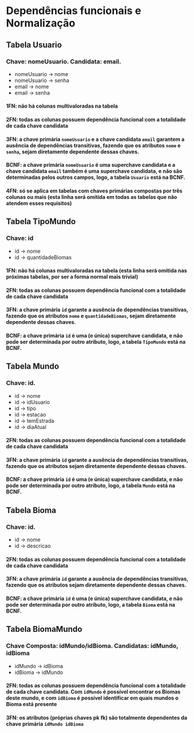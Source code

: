 # Dependências funcionais e Normalização

## Tabela Usuario
### Chave: nomeUsuario. Candidata: email.
- nomeUsuario → nome
- nomeUsuario → senha
- email → nome
- email → senha

#### 1FN: não há colunas multivaloradas na tabela

#### 2FN: todas as colunas possuem dependência funcional com a totalidade de cada chave candidata

#### 3FN: a chave primária `nomeUsuario` e a chave candidata `email` garantem a ausência de dependências transitivas, fazendo que os atributos `nome` e `senha`, sejam diretamente dependente dessas chaves. 

#### BCNF: a chave primária `nomeUsuario` é uma superchave candidata e a chave candidata `email` também é uma superchave candidata, e não são determinadas pelos outros campos, logo, a tabela `Usuario` está na BCNF. 

#### 4FN: só se aplica em tabelas com chaves primárias compostas por três colunas ou mais (esta linha será omitida em todas as tabelas que não atendem esses requisitos)

## Tabela TipoMundo
### Chave: id
- id → nome
- id → quantidadeBiomas

#### 1FN: não há colunas multivaloradas na tabela (esta linha será omitida nas próximas tabelas, por ser a forma normal mais trivial)

#### 2FN: todas as colunas possuem dependência funcional com a totalidade de cada chave candidata

#### 3FN: a chave primária `id` garante a ausência de dependências transitivas, fazendo que os atributos `nome` e `quantidadeBiomas`, sejam diretamente dependente dessas chaves. 

#### BCNF: a chave primária `id` é uma (e única) superchave candidata, e não pode ser determinada por outro atributo, logo, a tabela `TipoMundo` está na BCNF.

## Tabela Mundo
### Chave: id.
- id → nome
- id → idUsuario
- id → tipo
- id → estacao
- id → temEstrada
- id → diaAtual

#### 2FN: todas as colunas possuem dependência funcional com a totalidade de cada chave candidata

#### 3FN: a chave primária `id` garante a ausência de dependências transitivas, fazendo que os atributos sejam diretamente dependente dessas chaves. 

#### BCNF: a chave primária `id` é uma (e única) superchave candidata, e não pode ser determinada por outro atributo, logo, a tabela `Mundo` está na BCNF.

## Tabela Bioma
### Chave: id.
- id → nome
- id → descricao

#### 2FN: todas as colunas possuem dependência funcional com a totalidade de cada chave candidata

#### 3FN: a chave primária `id` garante a ausência de dependências transitivas, fazendo que os atributos sejam diretamente dependente dessas chaves. 

#### BCNF: a chave primária `id` é uma (e única) superchave candidata, e não pode ser determinada por outro atributo, logo, a tabela `Bioma` está na BCNF.

## Tabela BiomaMundo
### Chave Composta: idMundo/idBioma. Candidatas: idMundo, idBioma
- idMundo → idBioma
- idBioma → idMundo

#### 2FN: todas as colunas possuem dependência funcional com a totalidade de cada chave candidata. Com `idMundo` é possível encontrar os Biomas deste mundo, e com `idBioma` é possível identificar em quais mundos o Bioma está presente

#### 3FN: os atributos (próprias chaves pk fk) são totalmente dependentes da chave primária `idMundo idBioma`

